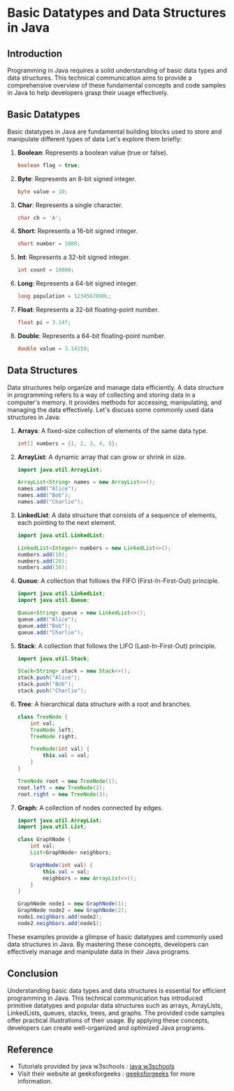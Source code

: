# Basic Datatypes and Data Structures in Java

## Introduction
Programming in Java requires a solid understanding of basic data types and data structures. This technical communication aims to provide a comprehensive overview of these fundamental concepts and code samples in Java to help developers grasp their usage effectively.

## Basic Datatypes
Basic datatypes in Java are fundamental building blocks used to store and manipulate different types of data Let's explore them briefly:

1. **Boolean**: Represents a boolean value (true or false).
   
   ```java
   boolean flag = true;
   ```

2. **Byte**: Represents an 8-bit signed integer.
   
   ```java
   byte value = 10;
   ```

3. **Char**: Represents a single character.
   
   ```java
   char ch = 'A';
   ```

4. **Short**: Represents a 16-bit signed integer.
   
   ```java
   short number = 1000;
   ```

5. **Int**: Represents a 32-bit signed integer.
   
   ```java
   int count = 10000;
   ```

6. **Long**: Represents a 64-bit signed integer.
   
   ```java
   long population = 1234567890L;
   ```

7. **Float**: Represents a 32-bit floating-point number.
   
   ```java
   float pi = 3.14f;
   ```

8. **Double**: Represents a 64-bit floating-point number.
   
   ```java
   double value = 3.14159;
   ```

## Data Structures
Data structures help organize and manage data efficiently. A data structure in programming refers to a way of collecting and storing data in a computer's memory. 
It provides methods for accessing, manipulating, and managing the data effectively. Let's discuss some commonly used data structures in Java:

1. **Arrays**: A fixed-size collection of elements of the same data type.
   
   ```java
   int[] numbers = {1, 2, 3, 4, 5};
   ```

2. **ArrayList**: A dynamic array that can grow or shrink in size.
   
   ```java
   import java.util.ArrayList;
   
   ArrayList<String> names = new ArrayList<>();
   names.add("Alice");
   names.add("Bob");
   names.add("Charlie");
   ```

3. **LinkedList**: A data structure that consists of a sequence of elements, each pointing to the next element.
   
   ```java
   import java.util.LinkedList;
   
   LinkedList<Integer> numbers = new LinkedList<>();
   numbers.add(10);
   numbers.add(20);
   numbers.add(30);
   ```

4. **Queue**: A collection that follows the FIFO (First-In-First-Out) principle.
   
   ```java
   import java.util.LinkedList;
   import java.util.Queue;
   
   Queue<String> queue = new LinkedList<>();
   queue.add("Alice");
   queue.add("Bob");
   queue.add("Charlie");
   ```

5. **Stack**: A collection that follows the LIFO (Last-In-First-Out) principle.
   
   ```java
   import java.util.Stack;
   
   Stack<String> stack = new Stack<>();
   stack.push("Alice");
   stack.push("Bob");
   stack.push("Charlie");
   ```

6. **Tree**: A hierarchical data structure with a root and branches.
   
   ```java
   class TreeNode {
       int val;
       TreeNode left;
       TreeNode right;
   
       TreeNode(int val) {
           this.val = val;
       }
   }
   
   TreeNode root = new TreeNode(1);
   root.left = new TreeNode(2);
   root.right = new TreeNode(3);
   ```

7. **Graph**: A collection of nodes connected by edges.
   
   ```java
   import java.util.ArrayList;
   import java.util.List;
   
   class GraphNode {
       int val;
       List<GraphNode> neighbors;
   
       GraphNode(int val) {
           this.val = val;
           neighbors = new ArrayList<>();
       }
   }
   
   GraphNode node1 = new GraphNode(1);
   GraphNode node2 = new GraphNode(2);
   node1.neighbors.add(node2);
   node2.neighbors.add(node1);
   ```

These examples provide a glimpse of basic datatypes and commonly used data structures in Java. By mastering these concepts, developers can effectively manage and manipulate data in their Java programs.

## Conclusion
Understanding basic data types and data structures is essential for efficient programming in Java. This technical communication has introduced primitive datatypes and popular data structures such as arrays, ArrayLists, LinkedLists, queues, stacks, trees, and graphs. The provided code samples offer practical illustrations of their usage. By applying these concepts, developers can create well-organized and optimized Java programs.
## Reference 
* Tutorials provided by java w3schools : [java w3schools](https://www.w3schools.com/java/)
* Visit their website at geeksforgeeks : [geeksforgeeks](https://www.geeksforgeeks.org/java/) for more information.

